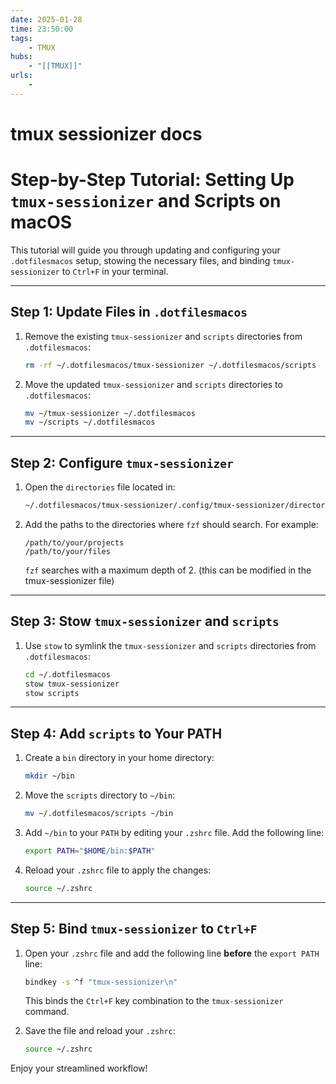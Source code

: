 ```yaml
---
date: 2025-01-28
time: 23:50:00
tags:
    - TMUX
hubs:
    - "[[TMUX]]"
urls:
    -
---
```


# tmux sessionizer docs

# Step-by-Step Tutorial: Setting Up `tmux-sessionizer` and Scripts on macOS

This tutorial will guide you through updating and configuring your `.dotfilesmacos` setup, stowing the necessary files, and binding `tmux-sessionizer` to `Ctrl+F` in your terminal.

---

## Step 1: Update Files in `.dotfilesmacos`

1. Remove the existing `tmux-sessionizer` and `scripts` directories from `.dotfilesmacos`:
   ```bash
   rm -rf ~/.dotfilesmacos/tmux-sessionizer ~/.dotfilesmacos/scripts
   ```

2. Move the updated `tmux-sessionizer` and `scripts` directories to `.dotfilesmacos`:
   ```bash
   mv ~/tmux-sessionizer ~/.dotfilesmacos
   mv ~/scripts ~/.dotfilesmacos
   ```

---

## Step 2: Configure `tmux-sessionizer`

1. Open the `directories` file located in:
   ```bash
   ~/.dotfilesmacos/tmux-sessionizer/.config/tmux-sessionizer/directories
   ```

2. Add the paths to the directories where `fzf` should search. For example:
   ```
   /path/to/your/projects
   /path/to/your/files
   ```

   `fzf` searches with a maximum depth of 2. (this can be modified in the tmux-sessionizer file)

---

## Step 3: Stow `tmux-sessionizer` and `scripts`

1. Use `stow` to symlink the `tmux-sessionizer` and `scripts` directories from `.dotfilesmacos`:
   ```bash
   cd ~/.dotfilesmacos
   stow tmux-sessionizer
   stow scripts
   ```

---

## Step 4: Add `scripts` to Your PATH

1. Create a `bin` directory in your home directory:
   ```bash
   mkdir ~/bin
   ```

2. Move the `scripts` directory to `~/bin`:
   ```bash
   mv ~/.dotfilesmacos/scripts ~/bin
   ```

3. Add `~/bin` to your `PATH` by editing your `.zshrc` file. Add the following line:
   ```bash
   export PATH="$HOME/bin:$PATH"
   ```

4. Reload your `.zshrc` file to apply the changes:
   ```bash
   source ~/.zshrc
   ```

---

## Step 5: Bind `tmux-sessionizer` to `Ctrl+F`

1. Open your `.zshrc` file and add the following line **before** the `export PATH` line:
   ```bash
   bindkey -s ^f "tmux-sessionizer\n"
   ```

   This binds the `Ctrl+F` key combination to the `tmux-sessionizer` command.

2. Save the file and reload your `.zshrc`:
   ```bash
   source ~/.zshrc
   ```

Enjoy your streamlined workflow!
